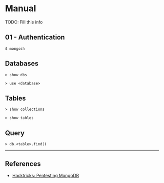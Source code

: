 # Manual

TODO: Fill this info

## 01 - Authentication

```
$ mongosh
```

## Databases

```
> show dbs

> use <database>
```

## Tables

```
> show collections

> show tables
```

## Query

```
> db.<table>.find()
```

---
## References

- [Hacktricks: Pentesting MongoDB](https://book.hacktricks.xyz/network-services-pentesting/27017-27018-mongodb)